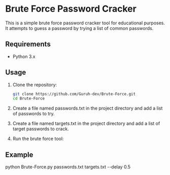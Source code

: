 # Brute Force Password Cracker

This is a simple brute force password cracker tool for educational purposes. It attempts to guess a password by trying a list of common passwords.

## Requirements

- Python 3.x

## Usage

1. Clone the repository:
   ```sh
   git clone https://github.com/Guruh-dev/Brute-Force.git
   cd Brute-Force

2. Create a file named passwords.txt in the project directory and add a list of passwords to try.

3. Create a file named targets.txt in the project directory and add a list of target passwords to crack.

4. Run the brute force tool:
## Example ##
python Brute-Force.py passwords.txt targets.txt --delay 0.5
